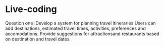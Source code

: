# Live-coding
Question one :Develop a system for planning travel itineraries.Users can add destinations, estimated travel times, activities, preferences and accomodations. Provide suggestions for attractionsand restaurants based on destination and travel dates.
